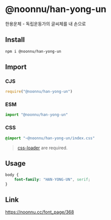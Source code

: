 # @noonnu/han-yong-un
한용운체 - 독립운동가의 글씨체를 내 손으로

## Install
```sh
npm i @noonnu/han-yong-un
```
## Import
### CJS
```js
require("@noonnu/han-yong-un")
```
### ESM
```js
import "@noonnu/han-yong-un"
```
### CSS 
```css
@import "~@noonnu/han-yong-un/index.css"
```
> [css-loader](https://github.com/webpack-contrib/css-loader) are required.

## Usage
```css
body {
    font-family: "HAN-YONG-UN", serif;
}
```

## Link
https://noonnu.cc/font_page/368